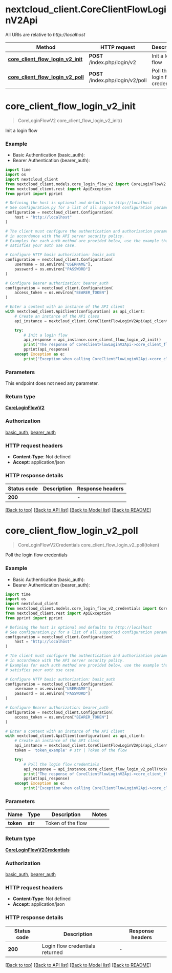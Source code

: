 # nextcloud_client.CoreClientFlowLoginV2Api

All URIs are relative to *http://localhost*

Method | HTTP request | Description
------------- | ------------- | -------------
[**core_client_flow_login_v2_init**](CoreClientFlowLoginV2Api.md#core_client_flow_login_v2_init) | **POST** /index.php/login/v2 | Init a login flow
[**core_client_flow_login_v2_poll**](CoreClientFlowLoginV2Api.md#core_client_flow_login_v2_poll) | **POST** /index.php/login/v2/poll | Poll the login flow credentials


# **core_client_flow_login_v2_init**
> CoreLoginFlowV2 core_client_flow_login_v2_init()

Init a login flow

### Example

* Basic Authentication (basic_auth):
* Bearer Authentication (bearer_auth):
```python
import time
import os
import nextcloud_client
from nextcloud_client.models.core_login_flow_v2 import CoreLoginFlowV2
from nextcloud_client.rest import ApiException
from pprint import pprint

# Defining the host is optional and defaults to http://localhost
# See configuration.py for a list of all supported configuration parameters.
configuration = nextcloud_client.Configuration(
    host = "http://localhost"
)

# The client must configure the authentication and authorization parameters
# in accordance with the API server security policy.
# Examples for each auth method are provided below, use the example that
# satisfies your auth use case.

# Configure HTTP basic authorization: basic_auth
configuration = nextcloud_client.Configuration(
    username = os.environ["USERNAME"],
    password = os.environ["PASSWORD"]
)

# Configure Bearer authorization: bearer_auth
configuration = nextcloud_client.Configuration(
    access_token = os.environ["BEARER_TOKEN"]
)

# Enter a context with an instance of the API client
with nextcloud_client.ApiClient(configuration) as api_client:
    # Create an instance of the API class
    api_instance = nextcloud_client.CoreClientFlowLoginV2Api(api_client)

    try:
        # Init a login flow
        api_response = api_instance.core_client_flow_login_v2_init()
        print("The response of CoreClientFlowLoginV2Api->core_client_flow_login_v2_init:\n")
        pprint(api_response)
    except Exception as e:
        print("Exception when calling CoreClientFlowLoginV2Api->core_client_flow_login_v2_init: %s\n" % e)
```



### Parameters
This endpoint does not need any parameter.

### Return type

[**CoreLoginFlowV2**](CoreLoginFlowV2.md)

### Authorization

[basic_auth](../README.md#basic_auth), [bearer_auth](../README.md#bearer_auth)

### HTTP request headers

 - **Content-Type**: Not defined
 - **Accept**: application/json

### HTTP response details
| Status code | Description | Response headers |
|-------------|-------------|------------------|
**200** |  |  -  |

[[Back to top]](#) [[Back to API list]](../README.md#documentation-for-api-endpoints) [[Back to Model list]](../README.md#documentation-for-models) [[Back to README]](../README.md)

# **core_client_flow_login_v2_poll**
> CoreLoginFlowV2Credentials core_client_flow_login_v2_poll(token)

Poll the login flow credentials

### Example

* Basic Authentication (basic_auth):
* Bearer Authentication (bearer_auth):
```python
import time
import os
import nextcloud_client
from nextcloud_client.models.core_login_flow_v2_credentials import CoreLoginFlowV2Credentials
from nextcloud_client.rest import ApiException
from pprint import pprint

# Defining the host is optional and defaults to http://localhost
# See configuration.py for a list of all supported configuration parameters.
configuration = nextcloud_client.Configuration(
    host = "http://localhost"
)

# The client must configure the authentication and authorization parameters
# in accordance with the API server security policy.
# Examples for each auth method are provided below, use the example that
# satisfies your auth use case.

# Configure HTTP basic authorization: basic_auth
configuration = nextcloud_client.Configuration(
    username = os.environ["USERNAME"],
    password = os.environ["PASSWORD"]
)

# Configure Bearer authorization: bearer_auth
configuration = nextcloud_client.Configuration(
    access_token = os.environ["BEARER_TOKEN"]
)

# Enter a context with an instance of the API client
with nextcloud_client.ApiClient(configuration) as api_client:
    # Create an instance of the API class
    api_instance = nextcloud_client.CoreClientFlowLoginV2Api(api_client)
    token = 'token_example' # str | Token of the flow

    try:
        # Poll the login flow credentials
        api_response = api_instance.core_client_flow_login_v2_poll(token)
        print("The response of CoreClientFlowLoginV2Api->core_client_flow_login_v2_poll:\n")
        pprint(api_response)
    except Exception as e:
        print("Exception when calling CoreClientFlowLoginV2Api->core_client_flow_login_v2_poll: %s\n" % e)
```



### Parameters

Name | Type | Description  | Notes
------------- | ------------- | ------------- | -------------
 **token** | **str**| Token of the flow | 

### Return type

[**CoreLoginFlowV2Credentials**](CoreLoginFlowV2Credentials.md)

### Authorization

[basic_auth](../README.md#basic_auth), [bearer_auth](../README.md#bearer_auth)

### HTTP request headers

 - **Content-Type**: Not defined
 - **Accept**: application/json

### HTTP response details
| Status code | Description | Response headers |
|-------------|-------------|------------------|
**200** | Login flow credentials returned |  -  |

[[Back to top]](#) [[Back to API list]](../README.md#documentation-for-api-endpoints) [[Back to Model list]](../README.md#documentation-for-models) [[Back to README]](../README.md)

